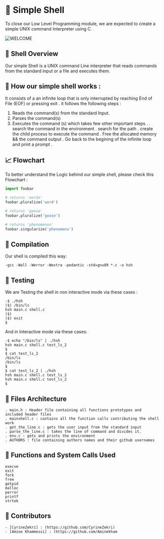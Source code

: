  # :shell: Simple Shell

To close our Low Level Programming module, we are expected to create a simple UNIX command Interpreter using C.


![WELCOME](https://media.tenor.com/GVk4jB2u_i8AAAAd/coding.gif)

## :eyes: Shell Overview 
Our simple Shell is a UNIX command Line interpreter that reads commands from the standard input or a file
and executes them.

## :rocket: How our simple shell works : 
It consists of a an infinite loop that is only interrupted by reaching End of File (EOF) or pressing exit .
it follows the following steps : 

1. Reads the command(s) from the standard Input.
2. Parses the command(s)
3. Executes the command (s) which takes few other important steps .
    . search the command in the environment 
    . search for the path 
    . create the child process to execute the command 
    . Free the allocated memory && the command output 
    . Go back to the begining of the infinite loop and print a prompt .

## :chart_with_upwards_trend: Flowchart
To better understand the Logic behind our simple shell, please check this Flowchart : 


```python
import foobar

# returns 'words'
foobar.pluralize('word')

# returns 'geese'
foobar.pluralize('goose')

# returns 'phenomenon'
foobar.singularize('phenomena')
```

## :mag_right: Compilation 

Our shell is compiled this way:

    -gcc -Wall -Werror -Wextra -pedantic -std=gnu89 *.c -o hsh

## :mag_right: Testing
We are Testing the shell in non interactive mode via these cases : 

    -$ ./hsh
    ($) /bin/ls
    hsh main.c shell.c
    ($)
    ($) exit
    $

And in Interactive mode via these cases:

    -$ echo "/bin/ls" | ./hsh
    hsh main.c shell.c test_ls_2
    $
    $ cat test_ls_2
    /bin/ls
    /bin/ls
    $
    $ cat test_ls_2 | ./hsh
    hsh main.c shell.c test_ls_2
    hsh main.c shell.c test_ls_2
    $

  ## :bookmark_tabs: Files Architecture 

    . main.h : Header file containing all functions prototypes and included header files 
    . mainshell.c : contains all the function calls contributing the shell work 
    . get_the_line.c : gets the user input from the standard input
    . parse_the_line.c : takes the line of command and divides it.
    . env.c : gets and prints the environment
    . AUTHORS : file containing authors names and their github usernames

  ## :gem: Functions and System Calls Used 

    execve 
    exit 
    fork 
    free 
    getpid 
    malloc 
    perror 
    printf 
    strtok

  ## :gem: Contributors 

    - [CyrineZekri] : (https://github.com/CyrineZekri)
    - [Amine Khammessi] : (https://github.com/Aminekham